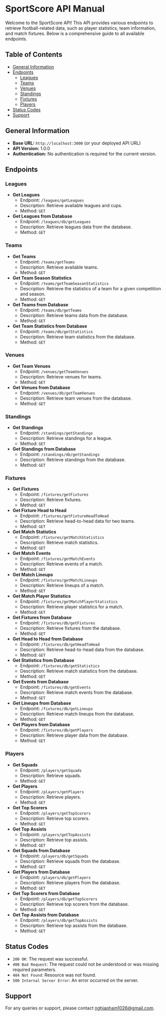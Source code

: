 # SportScore API Manual

Welcome to the SportScore API! This API provides various endpoints to retrieve football-related data, such as player statistics, team information, and match fixtures. Below is a comprehensive guide to all available endpoints.

## Table of Contents

- [General Information](#general-information)
- [Endpoints](#endpoints)
  - [Leagues](#leagues)
  - [Teams](#teams)
  - [Venues](#venues)
  - [Standings](#standings)
  - [Fixtures](#fixtures)
  - [Players](#players)
- [Status Codes](#status-codes)
- [Support](#support)

## General Information

- **Base URL:** `http://localhost:3000` (or your deployed API URL)
- **API Version:** 1.0.0
- **Authentication:** No authentication is required for the current version.

## Endpoints

### Leagues

- **Get Leagues**
  - Endpoint: `/leagues/getLeagues`
  - Description: Retrieve available leagues and cups.
  - Method: `GET`
- **Get Leagues from Database**
  - Endpoint: `/leagues/db/getLeagues`
  - Description: Retrieve leagues data from the database.
  - Method: `GET`

### Teams

- **Get Teams**
  - Endpoint: `/teams/getTeams`
  - Description: Retrieve available teams.
  - Method: `GET`
- **Get Team Season Statistics**
  - Endpoint: `/teams/getTeamSeasonStatistics`
  - Description: Retrieve the statistics of a team for a given competition and season.
  - Method: `GET`
- **Get Teams from Database**
  - Endpoint: `/teams/db/getTeams`
  - Description: Retrieve teams data from the database.
  - Method: `GET`
- **Get Team Statistics from Database**
  - Endpoint: `/teams/db/getStatistics`
  - Description: Retrieve team statistics from the database.
  - Method: `GET`

### Venues

- **Get Team Venues**
  - Endpoint: `/venues/getTeamVenues`
  - Description: Retrieve venues for teams.
  - Method: `GET`
- **Get Venues from Database**
  - Endpoint: `/venues/db/getTeamVenues`
  - Description: Retrieve team venues from the database.
  - Method: `GET`

### Standings

- **Get Standings**
  - Endpoint: `/standings/getStandings`
  - Description: Retrieve standings for a league.
  - Method: `GET`
- **Get Standings from Database**
  - Endpoint: `/standings/db/getStandings`
  - Description: Retrieve standings from the database.
  - Method: `GET`

### Fixtures

- **Get Fixtures**
  - Endpoint: `/fixtures/getFixtures`
  - Description: Retrieve fixtures.
  - Method: `GET`
- **Get Fixture Head to Head**
  - Endpoint: `/fixtures/getFixtureHeadToHead`
  - Description: Retrieve head-to-head data for two teams.
  - Method: `GET`
- **Get Match Statistics**
  - Endpoint: `/fixtures/getMatchStatistics`
  - Description: Retrieve match statistics.
  - Method: `GET`
- **Get Match Events**
  - Endpoint: `/fixtures/getMatchEvents`
  - Description: Retrieve events of a match.
  - Method: `GET`
- **Get Match Lineups**
  - Endpoint: `/fixtures/getMatchLineups`
  - Description: Retrieve lineups of a match.
  - Method: `GET`
- **Get Match Player Statistics**
  - Endpoint: `/fixtures/getMatchPlayerStatistics`
  - Description: Retrieve player statistics for a match.
  - Method: `GET`
- **Get Fixtures from Database**
  - Endpoint: `/fixtures/db/getFixtures`
  - Description: Retrieve fixtures from the database.
  - Method: `GET`
- **Get Head to Head from Database**
  - Endpoint: `/fixtures/db/getHeadToHead`
  - Description: Retrieve head-to-head data from the database.
  - Method: `GET`
- **Get Statistics from Database**
  - Endpoint: `/fixtures/db/getStatistics`
  - Description: Retrieve match statistics from the database.
  - Method: `GET`
- **Get Events from Database**
  - Endpoint: `/fixtures/db/getEvents`
  - Description: Retrieve match events from the database.
  - Method: `GET`
- **Get Lineups from Database**
  - Endpoint: `/fixtures/db/getLineups`
  - Description: Retrieve match lineups from the database.
  - Method: `GET`
- **Get Players from Database**
  - Endpoint: `/fixtures/db/getPlayers`
  - Description: Retrieve player data from the database.
  - Method: `GET`

### Players

- **Get Squads**
  - Endpoint: `/players/getSquads`
  - Description: Retrieve squads.
  - Method: `GET`
- **Get Players**
  - Endpoint: `/players/getPlayers`
  - Description: Retrieve players.
  - Method: `GET`
- **Get Top Scorers**
  - Endpoint: `/players/getTopScorers`
  - Description: Retrieve top scorers.
  - Method: `GET`
- **Get Top Assists**
  - Endpoint: `/players/getTopAssists`
  - Description: Retrieve top assists.
  - Method: `GET`
- **Get Squads from Database**
  - Endpoint: `/players/db/getSquads`
  - Description: Retrieve squads from the database.
  - Method: `GET`
- **Get Players from Database**
  - Endpoint: `/players/db/getPlayers`
  - Description: Retrieve players from the database.
  - Method: `GET`
- **Get Top Scorers from Database**
  - Endpoint: `/players/db/getTopScorers`
  - Description: Retrieve top scorers from the database.
  - Method: `GET`
- **Get Top Assists from Database**
  - Endpoint: `/players/db/getTopAssists`
  - Description: Retrieve top assists from the database.
  - Method: `GET`

## Status Codes

- `200 OK`: The request was successful.
- `400 Bad Request`: The request could not be understood or was missing required parameters.
- `404 Not Found`: Resource was not found.
- `500 Internal Server Error`: An error occurred on the server.

## Support

For any queries or support, please contact [nghiapham1026@gmail.com](mailto:nghiapham1026@gmail.com).
